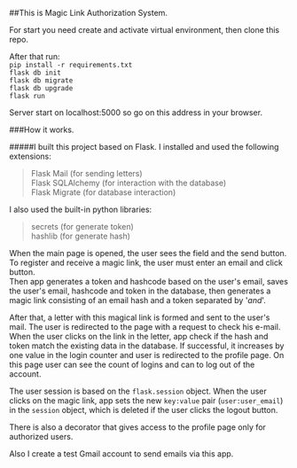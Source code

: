 ##This is Magic Link Authorization System.

For start you need create and activate virtual environment, then clone this repo.  

After that run:  
`pip install -r requirements.txt`  
`flask db init`  
`flask db migrate`  
`flask db upgrade`  
`flask run`

Server start on <a>localhost:5000</a> so go on this address in your browser.  

###How it works.  

#####I built this project based on Flask.
I installed and used the following extensions:  
>Flask Mail (for sending letters)  
>Flask SQLAlchemy (for interaction with the database)  
>Flask Migrate (for database interaction)  

I also used the built-in python libraries:  
>secrets (for generate token)  
>hashlib (for generate hash)  


When the main page is opened, the user sees the field and the send button. To register and receive a magic link, the user must enter an email and click button.  
Then app generates a token and hashcode based on the user's email, saves the user's email, hashcode and token in the database, then generates a magic link consisting of an email hash and a token separated by '_and_'.  

After that, a letter with this magical link is formed and sent to the user's mail. The user is redirected to the page with a request to check his e-mail.  
When the user clicks on the link in the letter, app check if the hash and token match the existing data in the database. If successful, it increases by one value in the login counter and user is redirected to the profile page. On this page user can see the count of logins and can to log out of the account.  

The user session is based on the `flask.session` object. When the user clicks on the magic link, app sets the new `key:value` pair (`user:user_email`) in the `session` object, which is deleted if the user clicks the logout button. 

There is also a decorator that gives access to the profile page only for authorized users.  

Also I create a test Gmail account to send emails via this app.
